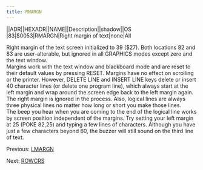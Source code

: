 ```yaml
---
title: RMARGN
---
```

||ADR||HEXADR||NAME||Description||shadow||OS  
|83|$0053|RMARGN|Right margin of text|none|All  
  
  
Right margin of the text screen initialized to 39 ($27). Both locations 82 and 83 are user-alterable, but ignored in all GRAPHICS modes except zero and the text window.  
Margins work with the text window and blackboard mode and are reset to their default values by pressing RESET. Margins have no effect on scrolling or the printer. However, DELETE LINE and INSERT LINE keys delete or insert 40 character lines (or delete one program line), which always start at the left margin and wrap around the screen edge back to the left margin again. The right margin is ignored in the process. Also, logical lines are always three physical lines no matter how long or short you make those lines.  
The beep you hear when you are coming to the end of the logical line works by screen position independent of the margins. Try setting your left margin at 25 (POKE 82,25) and typing a few lines of characters. Although you have just a few characters beyond 60, the buzzer will still sound on the third line of text.  
  
Previous: [LMARGN](../LMARGN/index.md)  
  
Next: [ROWCRS](../ROWCRS/index.md)  
